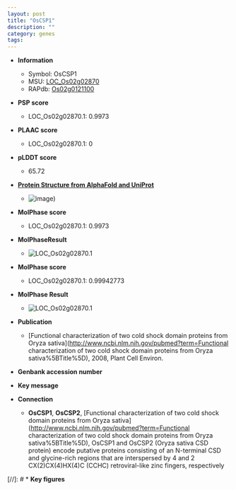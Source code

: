 ```yaml
---
layout: post
title: "OsCSP1"
description: ""
category: genes
tags: 
---
```


* **Information**  
    + Symbol: OsCSP1  
    + MSU: [LOC_Os02g02870](http://rice.plantbiology.msu.edu/cgi-bin/ORF_infopage.cgi?orf=LOC_Os02g02870)  
    + RAPdb: [Os02g0121100](http://rapdb.dna.affrc.go.jp/viewer/gbrowse_details/irgsp1?name=Os02g0121100)  

* **PSP score**  
    + LOC_Os02g02870.1: 0.9973 

* **PLAAC score**  
    + LOC_Os02g02870.1: 0 

* **pLDDT score**
    + 65.72

* **[Protein Structure from AlphaFold and UniProt](https://www.uniprot.org/uniprotkb/Q6YUR8/entry#structure)**
    + ![image](https://ricepsp.github.io/images/Q6/AF-Q6YUR8-F1.png))

* **MolPhase score**
    + LOC_Os02g02870.1: 0.9973

* **MolPhaseResult**
    + ![LOC_Os02g02870.1](https://ricepsp.github.io/pictures/LOC_Os02g/LOC_Os02g02870.1.png)

* **MolPhase score**
    + LOC_Os02g02870.1: 0.99942773

* **MolPhase Result**
    + ![LOC_Os02g02870.1](https://304243504.github.io/Pictures/LOC_Os02g/LOC_Os02g02870.1.png)

* **Publication**  
    + [Functional characterization of two cold shock domain proteins from Oryza sativa](http://www.ncbi.nlm.nih.gov/pubmed?term=Functional characterization of two cold shock domain proteins from Oryza sativa%5BTitle%5D), 2008, Plant Cell Environ.

* **Genbank accession number**  

* **Key message**  

* **Connection**  
    + __OsCSP1__, __OsCSP2__, [Functional characterization of two cold shock domain proteins from Oryza sativa](http://www.ncbi.nlm.nih.gov/pubmed?term=Functional characterization of two cold shock domain proteins from Oryza sativa%5BTitle%5D), OsCSP1 and OsCSP2 (Oryza sativa CSD protein) encode putative proteins consisting of an N-terminal CSD and glycine-rich regions that are interspersed by 4 and 2 CX(2)CX(4)HX(4)C (CCHC) retroviral-like zinc fingers, respectively

[//]: # * **Key figures**  


